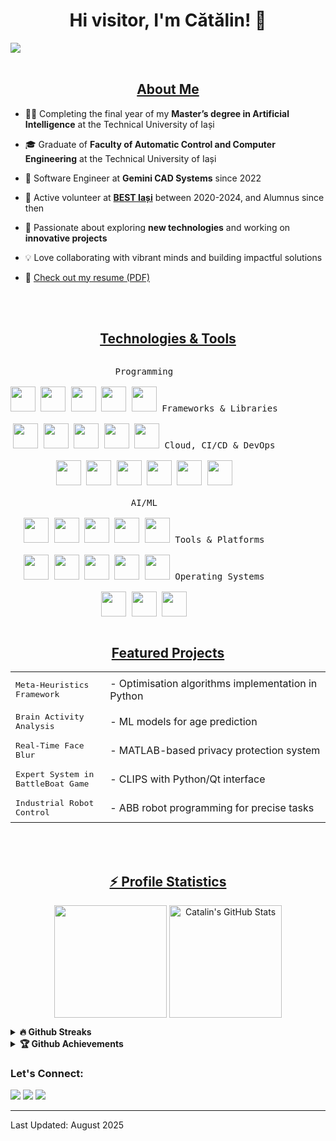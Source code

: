 <h1 align="center">Hi visitor, I'm Cătălin! 👋</h1>
<img src="https://user-images.githubusercontent.com/77922144/165688795-9630989c-6bff-4756-9d73-c8d031f1fd8e.svg"/>
<br><br>

<h2 align="center"><u>About Me</u></h2>
<p align="center">

 - 👨‍🎓 Completing the final year of my **Master’s degree in Artificial Intelligence** at the Technical University of Iași
 
 - 🎓 Graduate of **Faculty of Automatic Control and Computer Engineering** at the Technical University of Iași
 
 - 💼 Software Engineer at **Gemini CAD Systems** since 2022
 
 - 🌟 Active volunteer at <a href="https://bestis.ro/">**BEST Iași**</a> between 2020-2024, and Alumnus since then
 
 - 🌱 Passionate about exploring **new technologies** and working on **innovative projects**
 
 - 💡 Love collaborating with vibrant minds and building impactful solutions

 - 📄 <a href="https://github.com/CatalinButacu/CV-Builder/releases/latest/download/resume.pdf" target="_blank">Check out my resume (PDF)</a>

</p>
<br>
<br>

<h2 align="center"><u>Technologies & Tools</u></h2>
<p style="display: inline-block;" align="center">
  <kbd>
    <kbd>Programming</kbd><br><br>
    <img width="40px" src="https://cdn.jsdelivr.net/gh/devicons/devicon/icons/cplusplus/cplusplus-original.svg" />
    <img width="40px" src="https://cdn.jsdelivr.net/gh/devicons/devicon/icons/rust/rust-original.svg" />
    <img width="40px" src="https://cdn.jsdelivr.net/gh/devicons/devicon/icons/python/python-original.svg" />
    <img width="40px" src="https://cdn.jsdelivr.net/gh/devicons/devicon/icons/java/java-original.svg" />
    <img width="40px" src="https://cdn.jsdelivr.net/gh/devicons/devicon/icons/matlab/matlab-original.svg" />
  </kbd>
  <kbd>
    <kbd>Frameworks & Libraries</kbd><br><br>
    <img width="40px" src="https://cdn.jsdelivr.net/gh/devicons/devicon/icons/qt/qt-original.svg" />
    <img width="40px" src="https://cdn.jsdelivr.net/gh/devicons/devicon/icons/react/react-original.svg" />
    <img width="40px" src="https://cdn.jsdelivr.net/gh/devicons/devicon/icons/flask/flask-original.svg" />
    <img width="40px" src="https://cdn.jsdelivr.net/gh/devicons/devicon/icons/opencv/opencv-original.svg" />
    <img width="40px" src="https://cdn.jsdelivr.net/gh/devicons/devicon/icons/hadoop/hadoop-original-wordmark.svg" />
  </kbd>
  <kbd>
    <kbd>Cloud, CI/CD & DevOps</kbd><br><br>
    <img width="40px" src="https://cdn.jsdelivr.net/gh/devicons/devicon/icons/docker/docker-plain-wordmark.svg" />
    <img width="40px" src="https://cdn.jsdelivr.net/gh/devicons/devicon/icons/amazonwebservices/amazonwebservices-original-wordmark.svg" />
    <img width="40px" src="https://cdn.jsdelivr.net/gh/devicons/devicon/icons/firebase/firebase-plain-wordmark.svg" />
    <img width="40px" src="https://cdn.jsdelivr.net/gh/devicons/devicon/icons/jenkins/jenkins-original.svg" />
    <img width="40px" src="https://cdn.jsdelivr.net/gh/devicons/devicon/icons/git/git-original.svg" />
    <img width="40px" src="https://cdn.jsdelivr.net/gh/devicons/devicon/icons/gitlab/gitlab-original.svg" />
  </kbd>
  <br><br>
  <kbd>
    <kbd>AI/ML</kbd><br><br>
    <img width="40px" src="https://cdn.jsdelivr.net/gh/devicons/devicon/icons/pytorch/pytorch-plain-wordmark.svg" />
    <img width="40px" src="https://cdn.jsdelivr.net/gh/devicons/devicon/icons/tensorflow/tensorflow-original.svg" />
    <img width="40px" src="https://cdn.jsdelivr.net/gh/devicons/devicon/icons/scikitlearn/scikitlearn-original.svg" />
    <img width="40px" src="https://cdn.jsdelivr.net/gh/devicons/devicon/icons/numpy/numpy-original.svg" />
    <img width="40px" src="https://cdn.jsdelivr.net/gh/devicons/devicon/icons/pandas/pandas-plain-wordmark.svg" />
  </kbd>
  <kbd>
    <kbd>Tools & Platforms</kbd><br><br>
    <img width="40px" src="https://cdn.jsdelivr.net/gh/devicons/devicon/icons/vscode/vscode-original.svg" />
    <img width="40px" src="https://cdn.jsdelivr.net/gh/devicons/devicon/icons/jupyter/jupyter-original-wordmark.svg" />
    <img width="40px" src="https://cdn.jsdelivr.net/gh/devicons/devicon/icons/googlecolab/googlecolab-plain.svg" />   
    <img width="40px" src="https://cdn.jsdelivr.net/gh/devicons/devicon/icons/vercel/vercel-original-wordmark.svg" />
    <img width="40px" src="https://cdn.jsdelivr.net/gh/devicons/devicon/icons/wordpress/wordpress-plain-wordmark.svg" />
  </kbd>
  <kbd>
    <kbd>Operating Systems</kbd><br><br>
    <img width="40px" src="https://cdn.jsdelivr.net/gh/devicons/devicon/icons/linux/linux-original.svg" />
    <img width="40px" src="https://cdn.jsdelivr.net/gh/devicons/devicon/icons/windows8/windows8-original.svg" />
    <img width="40px" src="https://cdn.jsdelivr.net/gh/devicons/devicon/icons/apple/apple-original.svg" />
  </kbd>
</p>

<br>

<h2 align="center"><u>Featured Projects</u></h2>
<p align="center">
  <table align="center" style="border-collapse: collapse; border: none; width: 100%;">
    <tr>
      <td align="left" style="border: none; padding: 8px; width: 30%;">
        <kbd>Meta-Heuristics Framework</kbd>
      </td>
      <td align="left" style="border: none; padding: 8px; width: 70%;">
        - Optimisation algorithms implementation in Python
      </td>
    </tr>
   <tr>
      <td align="left" style="border: none; padding: 8px; width: 30%;">
        <kbd>Brain Activity Analysis</kbd>
      </td>
      <td align="left" style="border: none; padding: 8px; width: 70%;">
        - ML models for age prediction
      </td>
    </tr>
    <tr>
      <td align="left" style="border: none; padding: 8px; width: 30%;">
        <kbd>Real-Time Face Blur</kbd>
      </td>
      <td align="left" style="border: none; padding: 8px; width: 70%;">
        - MATLAB-based privacy protection system
      </td>
    </tr>
    <tr>
      <td align="left" style="border: none; padding: 8px; width: 30%;">
        <kbd>Expert System in BattleBoat Game</kbd>
      </td>
      <td align="left" style="border: none; padding: 8px; width: 70%;">
        - CLIPS with Python/Qt interface
      </td>
    </tr>
    <tr>
      <td align="left" style="border: none; padding: 8px; width: 30%;">
        <kbd>Industrial Robot Control</kbd>
      </td>
      <td align="left" style="border: none; padding: 8px; width: 70%;">
        - ABB robot programming for precise tasks
      </td>
    </tr>    
  </table>
</p>
<br>
<br>

<h2 align="center"><u>⚡ Profile Statistics</u></h2>
<p align="center">
<img align="center" height="180em" src="https://github-readme-stats.vercel.app/api/top-langs/?username=CatalinButacu&layout=compact&theme=dracula">
<img align="center" height="180em" alt="Catalin's GitHub Stats" src="https://github-readme-stats.vercel.app/api?username=CatalinButacu&theme=dracula" />
 
<details>
 <summary><b>🔥 Github Streaks</b></summary>
 <p align="center"><img src="https://github-readme-streak-stats.herokuapp.com/?user=CatalinButacu"/></p>
</details>

<details>
 <summary><b>🏆 Github Achievements</b></summary>
 <p align="center"><img src="https://github-profile-trophy.vercel.app/?username=CatalinButacu&margin-w=5"/></p>
</details>

</p>

### Let's Connect:

<a href="https://github.com/CatalinButacu" target="_blank"><img src="https://img.shields.io/badge/Github-CatalinButacu-green?style=for-the-badge&logo=github"></a>
<a href="https://www.linkedin.com/in/catalin-butacu/" target="_blank"><img src="https://img.shields.io/badge/LinkedIn-Catalin-blue?style=for-the-badge&logo=linkedin"></a>
<a href="mailto:butacu.catalin@yahoo.com" target="_blank"><img src="https://img.shields.io/badge/Email-butacu.catalin@yahoo.com-red?style=for-the-badge&logo=yahoo"></a>

------

Last Updated: August 2025
